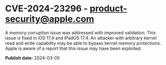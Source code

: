# CVE-2024-23296 - product-security@apple.com

A memory corruption issue was addressed with improved validation. This issue is fixed in iOS 17.4 and iPadOS 17.4. An attacker with arbitrary kernel read and write capability may be able to bypass kernel memory protections. Apple is aware of a report that this issue may have been exploited.

**Publish date:** 2024-03-05
